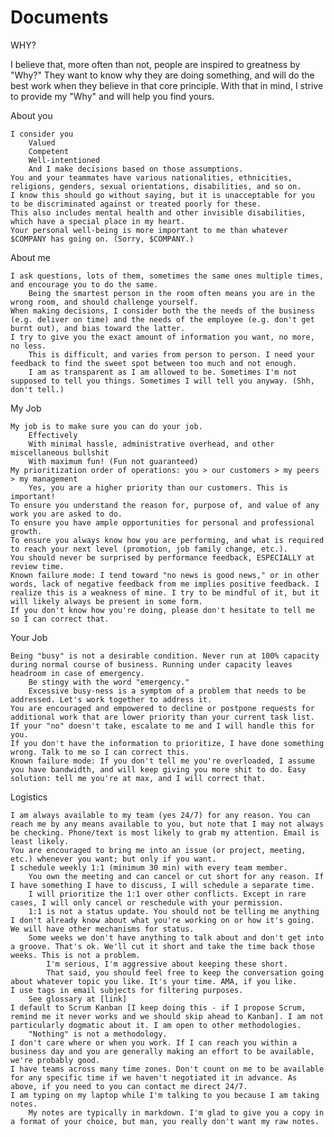# Documents
WHY?

I believe that, more often than not, people are inspired to greatness by "Why?" They want to know why they are doing something, and will do the best work when they believe in that core principle. With that in mind, I strive to provide my "Why" and will help you find yours.

About you

    I consider you
        Valued
        Competent
        Well-intentioned
        And I make decisions based on those assumptions.
    You and your teammates have various nationalities, ethnicities, religions, genders, sexual orientations, disabilities, and so on.
    I know this should go without saying, but it is unacceptable for you to be discriminated against or treated poorly for these.
    This also includes mental health and other invisible disabilities, which have a special place in my heart.
    Your personal well-being is more important to me than whatever $COMPANY has going on. (Sorry, $COMPANY.)

About me

    I ask questions, lots of them, sometimes the same ones multiple times, and encourage you to do the same.
        Being the smartest person in the room often means you are in the wrong room, and should challenge yourself.
    When making decisions, I consider both the the needs of the business (e.g. deliver on time) and the needs of the employee (e.g. don't get burnt out), and bias toward the latter.
    I try to give you the exact amount of information you want, no more, no less.
        This is difficult, and varies from person to person. I need your feedback to find the sweet spot between too much and not enough.
        I am as transparent as I am allowed to be. Sometimes I'm not supposed to tell you things. Sometimes I will tell you anyway. (Shh, don't tell.)

My Job

    My job is to make sure you can do your job.
        Effectively
        With minimal hassle, administrative overhead, and other miscellaneous bullshit
        With maximum fun! (Fun not guaranteed)
    My prioritization order of operations: you > our customers > my peers > my management
        Yes, you are a higher priority than our customers. This is important!
    To ensure you understand the reason for, purpose of, and value of any work you are asked to do.
    To ensure you have ample opportunities for personal and professional growth.
    To ensure you always know how you are performing, and what is required to reach your next level (promotion, job family change, etc.).
    You should never be surprised by performance feedback, ESPECIALLY at review time.
    Known failure mode: I tend toward "no news is good news," or in other words, lack of negative feedback from me implies positive feedback. I realize this is a weakness of mine. I try to be mindful of it, but it will likely always be present in some form.
    If you don't know how you're doing, please don't hesitate to tell me so I can correct that.

Your Job

    Being "busy" is not a desirable condition. Never run at 100% capacity during normal course of business. Running under capacity leaves headroom in case of emergency.
        Be stingy with the word "emergency."
        Excessive busy-ness is a symptom of a problem that needs to be addressed. Let's work together to address it.
    You are encouraged and empowered to decline or postpone requests for additional work that are lower priority than your current task list.
    If your "no" doesn't take, escalate to me and I will handle this for you.
    If you don't have the information to prioritize, I have done something wrong. Talk to me so I can correct this.
    Known failure mode: If you don't tell me you're overloaded, I assume you have bandwidth, and will keep giving you more shit to do. Easy solution: tell me you're at max, and I will correct that.

Logistics

    I am always available to my team (yes 24/7) for any reason. You can reach me by any means available to you, but note that I may not always be checking. Phone/text is most likely to grab my attention. Email is least likely.
    You are encouraged to bring me into an issue (or project, meeting, etc.) whenever you want; but only if you want.
    I schedule weekly 1:1 (minimum 30 min) with every team member.
        You own the meeting and can cancel or cut short for any reason. If I have something I have to discuss, I will schedule a separate time.
        I will prioritize the 1:1 over other conflicts. Except in rare cases, I will only cancel or reschedule with your permission.
        1:1 is not a status update. You should not be telling me anything I don't already know about what you're working on or how it's going. We will have other mechanisms for status.
        Some weeks we don't have anything to talk about and don't get into a groove. That's ok. We'll cut it short and take the time back those weeks. This is not a problem.
            I'm serious, I'm aggressive about keeping these short.
            That said, you should feel free to keep the conversation going about whatever topic you like. It's your time. AMA, if you like.
    I use tags in email subjects for filtering purposes.
        See glossary at [link]
    I default to Scrum Kanban [I keep doing this - if I propose Scrum, remind me it never works and we should skip ahead to Kanban]. I am not particularly dogmatic about it. I am open to other methodologies.
        "Nothing" is not a methodology.
    I don't care where or when you work. If I can reach you within a business day and you are generally making an effort to be available, we're probably good.
    I have teams across many time zones. Don't count on me to be available for any specific time if we haven't negotiated it in advance. As above, if you need to you can contact me direct 24/7.
    I am typing on my laptop while I'm talking to you because I am taking notes.
        My notes are typically in markdown. I'm glad to give you a copy in a format of your choice, but man, you really don't want my raw notes.
